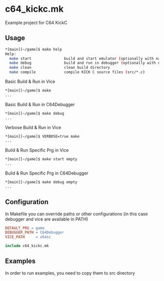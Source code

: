 # c64_kickc.mk

Example project for C64 KickC

## Usage

```bash
*[main][~/game]$ make help
Help:
  make start               build and start emulator (optionally with name of program)
  make debug               build and run in debugger (optionally with name of program)
  make clean               clean build directory
  make compile             compile KICK C source files (src/*.c)
```

Basic Build & Run in Vice
```bash
*[main][~/game]$ make
...
```

Basic Build & Run in C64Debugger
```bash
*[main][~/game]$ make debug
...
```
Verbose Build & Run in Vice
```bash
*[main][~/game]$ VERBOSE=true make
...
```

Build & Run Specific Prg in Vice
```bash
*[main][~/game]$ make start empty
...
```

Build & Run Specific Prg in C64Debugger
```bash
*[main][~/game]$ make debug empty
...
```

## Configuration

In Makefile you can override paths or other configurations (in this case debugger and vice are available in PATH)

```Makefile
DEFAULT_PRG = game
DEBUGGER_PATH = C64Debugger
VICE_PATH     = x64sc

include c64_kickc.mk
```

## Examples

In order to run examples, you need to copy them to src directory